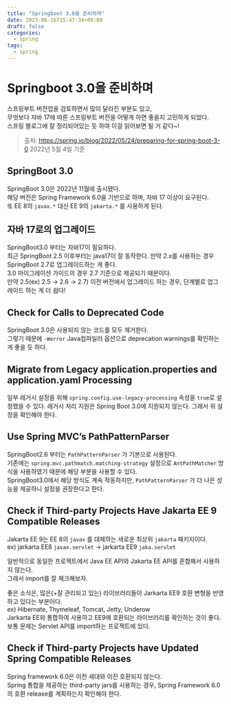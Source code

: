 ```yaml
---
title: "Springboot 3.0을 준비하며"
date: 2023-06-16T15:47:34+09:00
draft: false
categories:
  - spring
tags:
  - spring
---
```


# Springboot 3.0을 준비하며

스프링부트 버전업을 검토하면서 많이 달라진 부분도 있고,  
무엇보다 자바 17에 따른 스프링부트 버전을 어떻게 하면 좋을지 고민하게 되었다.  
스프링 블로그에 잘 정리되어있는 듯 하여 이걸 읽어보면 될 거 같다~!

> 출처: https://spring.io/blog/2022/05/24/preparing-for-spring-boot-3-0
> 2022년 5월 4일 기준

## SpringBoot 3.0

SpringBoot 3.0은 2022년 11월에 출시됐다.  
해당 버전은 Spring Framework 6.0을 기반으로 하며, 자바 17 이상이 요구된다.  
또 EE 8의 `javax.*` 대신 EE 9의 `jakarta.*` 를 사용하게 된다.  

## 자바 17로의 업그레이드

SpringBoot3.0 부터는 자바17이 필요하다.  
최근 SpringBoot 2.5 이후부터는 java17이 잘 동작한다. 
만약 2.x를 사용하는 경우 SpringBoot 2.7로 업그레이드하는 게 좋다.  
3.0 마이그레이션 가이드의 경우 2.7 기준으로 제공되기 때문이다.  
만약 2.5(ex) 2.5 → 2.6 → 2.7) 이전 버전에서 업그레이드 하는 경우, 단계별로 업그레이드 하는 게 더 쉽다!

## Check for Calls to Deprecated Code

SpringBoot 3.0은 사용되지 않는 코드를 모두 제거한다.  
그렇기 때문에 `-Werror` Java컴파일러 옵션으로 deprecation warnings를 확인하는 게 좋을 듯 하다.

## Migrate from Legacy application.properties and application.yaml Processing

일부 레거시 설정을 위해 `spring.config.use-legacy-processing` 속성을 `true`로 설정했을 수 있다.
레거시 처리 지원은 Spring Boot 3.0에 지원되지 않는다. 그래서 위 설정을 확인해야 한다.

## Use Spring MVC’s PathPatternParser

SpringBoot2.6 부터는 `PathPatternParser` 가 기본으로 사용된다.  
기존에는 `spring.mvc.pathmatch.matching-strategy` 설정으로 `AntPathMatcher` 방식을 사용하였기 때문에 해당 부분을 사용할 수 있다.  
SpringBoot3.0에서 해당 방식도 계속 작동하지만, `PathPatternParser` 가 더 나은 성능을 제공하니 설정을 권장한다고 한다.

## Check if Third-party Projects Have Jakarta EE 9 Compatible Releases

Jakarta EE 9는 EE 8의 `javax` 를 대체하는 새로운 최상위 `jakarta` 패키지이다.  
ex) jarkarta EE8 `javax.servlet` -> jarkarta EE9 `jaka.servlet`

일반적으로 동일한 프로젝트에서 Java EE API와 Jakarta EE API를 혼합해서 사용하지 않는다.  
그래서 import를 잘 체크해보자.  

좋은 소식은, 많은(+잘 관리되고 있는) 라이브러리들이 Jarkarta EE9 호환 변형을 반영하고 있다는 부분이다.  
ex) Hibernate, Thymeleaf, Tomcat, Jetty, Underow  
Jarkarta EE와 통합하여 사용하고 EE9에 호환되는 라이브러리를 확인하는 것이 좋다.  
보통 문제는 Servlet API를 import하는 프로젝트에 있다.  

## Check if Third-party Projects have Updated Spring Compatible Releases

Spring framework 6.0은 이전 세대와 이진 호환되지 않는다.  
Spring 통합을 제공하는 third-party jars를 사용하는 경우, Spring Framework 6.0의 호환 release를 계획하는지 확인해야 한다.




